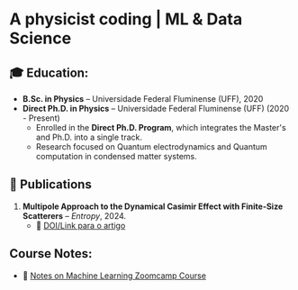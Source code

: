 # A physicist coding | ML & Data Science  

## 🎓 Education:
- **B.Sc. in Physics** – Universidade Federal Fluminense (UFF), 2020  
- **Direct Ph.D. in Physics** – Universidade Federal Fluminense (UFF) (2020 - Present)  
  - Enrolled in the **Direct Ph.D. Program**, which integrates the Master's and Ph.D. into a single track.
  - Research focused on Quantum electrodynamics and Quantum computation in condensed matter systems.

## 📄 Publications
1. **Multipole Approach to the Dynamical Casimir Effect with
Finite-Size Scatterers** – *Entropy*, 2024.  
   - 🔗 [DOI/Link para o artigo]([https://link-do-artigo](https://www.mdpi.com/1099-4300/26/3/251))


## Course Notes:

- 📒 [Notes on Machine Learning Zoomcamp Course](https://github.com/lucasofalonso/ML-zoomcamp-2024)
